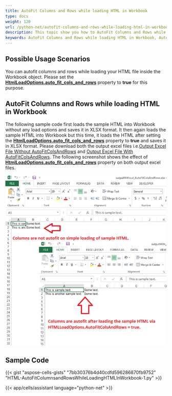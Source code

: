 ```yaml
---
title: AutoFit Columns and Rows while loading HTML in Workbook
type: docs
weight: 120
url: /python-net/autofit-columns-and-rows-while-loading-html-in-workbook/
description: This topic show you how to AutoFit Columns and Rows while loading HTML in Workbook using Aspose.Cells for Python via NET.
keywords: AutoFit Columns and Rows while loading HTML in Workbook, AutoFit Columns and Rows for loading HTML.
---
```


## **Possible Usage Scenarios**

You can autofit columns and rows while loading your HTML file inside the Workbook object. Please set the [**HtmlLoadOptions.auto_fit_cols_and_rows**](https://reference.aspose.com/cells/python-net/aspose.cells/htmlloadoptions/auto_fit_cols_and_rows/) property to **true** for this purpose.

## **AutoFit Columns and Rows while loading HTML in Workbook**

The following sample code first loads the sample HTML into Workbook without any load options and saves it in XLSX format. It then again loads the sample HTML into Workbook but this time, it loads the HTML after setting the [**HtmlLoadOptions.auto_fit_cols_and_rows**](https://reference.aspose.com/cells/python-net/aspose.cells/htmlloadoptions/auto_fit_cols_and_rows/) property to **true** and saves it in XLSX format. Please download both the output excel files i.e.[Output Excel File Without AutoFitColsAndRows](outputWithout_AutoFitColsAndRows.xlsx) and [Output Excel File With AutoFitColsAndRows](outputWith_AutoFitColsAndRows.xlsx). The following screenshot shows the effect of [**HtmlLoadOptions.auto_fit_cols_and_rows**](https://reference.aspose.com/cells/python-net/aspose.cells/htmlloadoptions/auto_fit_cols_and_rows/) property on both output excel files.

![todo:image_alt_text](autofit-columns-and-rows-while-loading-html-in-workbook_1.png)

## **Sample Code**

{{< gist "aspose-cells-gists" "7bb30376b4d40cdfd596286870fb9752" "HTML-AutoFitColumnsandRowsWhileLoadingHTMLInWorkbook-1.py" >}}

{{< app/cells/assistant language="python-net" >}}
